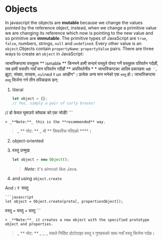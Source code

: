 # Objects

In javascript the objects are **mutable** because we change the values pointed by the reference object, instead, when we change a primitive value we are changing its reference which now is pointing to the new value and so primitive are **immutable**. The primitive types of JavaScript are `true`, `false`, numbers, strings, `null` and `undefined`. Every other value is an `object`.Objects contain `propertyName`: `propertyValue` pairs. There are three ways to create an `object` in JavaScript:

जाभास्क्रिप्टमा वस्तुहरू ** ismable ** किनभने हामी सन्दर्भ वस्तुले पोस्ट गर्ने वस्तुहरू परिवर्तन गर्दछौं, जब हामी यससँग नयाँ मान परिवर्तन गर्दैछौं ** अपरिवर्तनीय * * जाभास्क्रिप्टका आदिम प्रकारहरू `सही ',` झूटा, संख्या, तारहरू, `nul`ned र un अपहीन"। प्रत्येक अन्य मान भनेको एक `वस्तु` हो। जाभास्क्रिप्टमा `वस्तु` सिर्जना गर्न तीन तरिकाहरू छन्:

1.  literal

    ```javascript
    let object = {};
    // Yes, simply a pair of curly braces!

// हो केवल घुमाउरो कोष्ठक को एक जोडी!
    ```

    > _**Note:**_ this is the **recommended** way.

> _ ** नोट: ** _ यो ** सिफारिस गरिएको ****।
2.  object-oriented

2. वस्तु उन्मुख

    ```javascript
    let object = new Object();
    ```

    > _**Note:**_ it's almost like Java.
3.  and using `object.create`

And। र `वस्तु

    ```javascript
    let object = Object.create(proto[, propertiesObject]);

वस्तु = वस्तु = वस्तु
    ```

    > _**Note:**_ it creates a new object with the specified prototype object and properties.

> _ ** नोट: ** _ _ _ यसले निर्दिष्ट प्रोटोटाइप वस्तु र गुणहरूको साथ नयाँ वस्तु सिर्जना गर्दछ।
